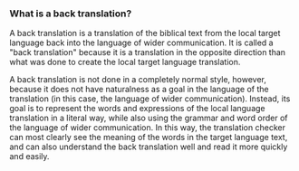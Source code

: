 
### What is a back translation?

A back translation is a translation of the biblical text from the local target language back into the language of wider communication. It is called a "back translation" because it is a translation in the opposite direction than what was done to create the local target language translation.

A back translation is not done in a completely normal style, however, because it does not have naturalness as a goal in the language of the translation (in this case, the language of wider communication). Instead, its goal is to represent the words and expressions of the local language translation in a literal way, while also using the grammar and word order of the language of wider communication. In this way, the translation checker can most clearly see the meaning of the words in the target language text, and can also understand the back translation well and read it more quickly and easily.